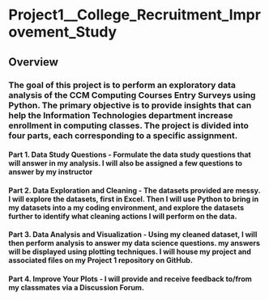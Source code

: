 # Project1__College_Recruitment_Improvement_Study

## Overview

### The goal of this project is to perform an exploratory data analysis of the CCM Computing Courses Entry Surveys using Python. The primary objective is to provide insights that can help the Information Technologies department increase enrollment in computing classes. The project is divided into four parts, each corresponding to a specific assignment.

#### Part 1.  Data Study Questions - Formulate the data study questions that will answer in my analysis.  I will also be assigned a few questions to answer by my instructor

#### Part 2.  Data Exploration and Cleaning - The datasets provided are messy.  I will explore the datasets, first in Excel. Then I will use Python to bring in my datasets into a my coding environment, and explore the datasets further to identify what cleaning actions I will perform on the data.

#### Part 3.  Data Analysis and Visualization - Using my cleaned dataset, I will then perform analysis to answer my data science questions.  my answers will be displayed using plotting techniques.  I will house my project and associated files on my Project 1 repository on GitHub.

#### Part 4.  Improve Your Plots - I will provide and receive feedback to/from my classmates via a Discussion Forum.

